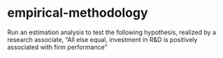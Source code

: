 # empirical-methodology
Run an estimation analysis to test the following hypothesis, realized by a research associate, “All else equal, investment in R&amp;D is positively associated with firm performance”
